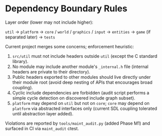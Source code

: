 # Dependency Boundary Rules

Layer order (lower may not include higher):

`util` → `platform` → `core` / `world` / `graphics` / `input` → `entities` → `game` (if separated later) → `tests`

Current project merges some concerns; enforcement heuristic:

1. `src/util` must not include headers outside `util` (except the C standard library).
2. No module may include another module's `_internal.h` file (internal headers are private to their directory).
3. Public headers exported to other modules should live directly under their module root (avoid deep nesting of APIs that encourages broad coupling).
4. Cyclic include dependencies are forbidden (audit script performs a simple cycle detection on discovered include graph subset).
5. `platform` may depend on `util` but not on `core`; `core` may depend on `platform` via abstracted interfaces only (current SDL coupling tolerated until abstraction layer added).

Violations are reported by `tools/maint_audit.py` (added Phase M1) and surfaced in CI via `maint_audit` ctest.
